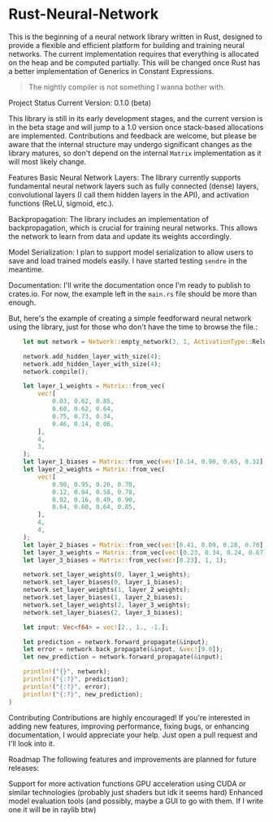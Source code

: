 # Rust-Neural-Network

This is the beginning of a neural network library written in Rust, designed to provide a flexible and efficient platform for building and training neural networks. 
The current implementation requires that everything is allocated on the heap and be computed partially. This will be changed once Rust has a better implementation of Generics in Constant Expressions.

> The nightly compiler is not something I wanna bother with.

Project Status
Current Version: 0.1.0 (beta)

This library is still in its early development stages, and the current version is in the beta stage and will jump to a 1.0 version once stack-based allocations are implemented. 
Contributions and feedback are welcome, but please be aware that the internal structure may undergo significant changes as the library matures, so don't depend on the internal `Matrix` implementation as it will most likely change.

Features
Basic Neural Network Layers: The library currently supports fundamental neural network layers such as fully connected (dense) layers, convolutional layers (I call them hidden layers in the API), and activation functions (ReLU, sigmoid, etc.).

Backpropagation: The library includes an implementation of backpropagation, which is crucial for training neural networks. This allows the network to learn from data and update its weights accordingly.

Model Serialization: I plan to support model serialization to allow users to save and load trained models easily. I have started testing `sendre` in the meantime.

Documentation: I'll write the documentation once I'm ready to publish to crates.io. For now, the example left in the `main.rs` file should be more than enough.

But, here's the example of creating a simple feedforward neural network using the library, just for those who don't have the time to browse the file.:

```rust
    let mut network = Network::empty_network(3, 1, ActivationType::Relu, 0.005);

    network.add_hidden_layer_with_size(4);
    network.add_hidden_layer_with_size(4);
    network.compile();

    let layer_1_weights = Matrix::from_vec(
        vec![
            0.03, 0.62, 0.85,
            0.60, 0.62, 0.64,
            0.75, 0.73, 0.34,
            0.46, 0.14, 0.06,
        ],
        4,
        3,
    );
    let layer_1_biases = Matrix::from_vec(vec![0.14, 0.90, 0.65, 0.32], 4, 1);
    let layer_2_weights = Matrix::from_vec(
        vec![
            0.90, 0.95, 0.26, 0.70,
            0.12, 0.84, 0.58, 0.78,
            0.92, 0.16, 0.49, 0.90,
            0.64, 0.60, 0.64, 0.85,
        ],
        4,
        4,
    );
    let layer_2_biases = Matrix::from_vec(vec![0.41, 0.09, 0.28, 0.70], 4, 1);
    let layer_3_weights = Matrix::from_vec(vec![0.23, 0.34, 0.24, 0.67], 1, 4);
    let layer_3_biases = Matrix::from_vec(vec![0.23], 1, 1);

    network.set_layer_weights(0, layer_1_weights);
    network.set_layer_biases(0, layer_1_biases);
    network.set_layer_weights(1, layer_2_weights);
    network.set_layer_biases(1, layer_2_biases);
    network.set_layer_weights(2, layer_3_weights);
    network.set_layer_biases(2, layer_3_biases);

    let input: Vec<f64> = vec![2., 1., -1.];

    let prediction = network.forward_propagate(&input);
    let error = network.back_propagate(&input, &vec![9.0]);
    let new_prediction = network.forward_propagate(&input);

    println!("{}", network);
    println!("{:?}", prediction);
    println!("{:?}", error);
    println!("{:?}", new_prediction);
}
```

Contributing
Contributions are highly encouraged! If you're interested in adding new features, improving performance, fixing bugs, or enhancing documentation, I would appreciate your help. Just open a pull request and I'll look into it.

Roadmap
The following features and improvements are planned for future releases:

Support for more activation functions
GPU acceleration using CUDA or similar technologies (probably just shaders but idk it seems hard)
Enhanced model evaluation tools (and possibly, maybe a GUI to go with them. If I write one it will be in raylib btw)
